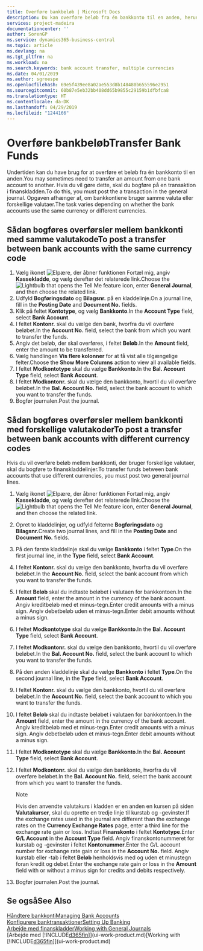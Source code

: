 ```yaml
---
title: Overføre bankbeløb | Microsoft Docs
description: Du kan overføre beløb fra én bankkonto til en anden, herunder forskellige valutaer, ved at bogføre transaktionen i finanskladden.
services: project-madeira
documentationcenter: ''
author: SorenGP
ms.service: dynamics365-business-central
ms.topic: article
ms.devlang: na
ms.tgt_pltfrm: na
ms.workload: na
ms.search.keywords: bank account transfer, multiple currencies
ms.date: 04/01/2019
ms.author: sgroespe
ms.openlocfilehash: 69e5f439ee8a02ae553d8b148480b655596e2951
ms.sourcegitcommit: 60b87e5eb32bb408dd65b9855c29159b1dfbfca8
ms.translationtype: HT
ms.contentlocale: da-DK
ms.lasthandoff: 04/29/2019
ms.locfileid: "1244166"
---
```

# <a name="transfer-bank-funds"></a><span data-ttu-id="915e8-103">Overføre bankbeløb</span><span class="sxs-lookup"><span data-stu-id="915e8-103">Transfer Bank Funds</span></span>
<span data-ttu-id="915e8-104">Undertiden kan du have brug for at overføre et beløb fra én bankkonto til en anden.</span><span class="sxs-lookup"><span data-stu-id="915e8-104">You may sometimes need to transfer an amount from one bank account to another.</span></span> <span data-ttu-id="915e8-105">Hvis du vil gøre dette, skal du bogføre på en transaktion i finanskladden.</span><span class="sxs-lookup"><span data-stu-id="915e8-105">To do this, you must post the a transaction in the general journal.</span></span> <span data-ttu-id="915e8-106">Opgaven afhænger af, om bankkontiene bruger samme valuta eller forskellige valutaer.</span><span class="sxs-lookup"><span data-stu-id="915e8-106">The task varies depending on whether the bank accounts use the same currency or different currencies.</span></span>

## <a name="to-post-a-transfer-between-bank-accounts-with-the-same-currency-code"></a><span data-ttu-id="915e8-107">Sådan bogføres overførsler mellem bankkonti med samme valutakode</span><span class="sxs-lookup"><span data-stu-id="915e8-107">To post a transfer between bank accounts with the same currency code</span></span>
1. <span data-ttu-id="915e8-108">Vælg ikonet ![Elpære, der åbner funktionen Fortæl mig](media/ui-search/search_small.png "Fortæl mig, hvad du vil foretage dig"), angiv **Kassekladde**, og vælg derefter det relaterede link.</span><span class="sxs-lookup"><span data-stu-id="915e8-108">Choose the ![Lightbulb that opens the Tell Me feature](media/ui-search/search_small.png "Tell me what you want to do") icon, enter **General Journal**, and then choose the related link.</span></span>
2. <span data-ttu-id="915e8-109">Udfyld **Bogføringsdato** og **Bilagsnr.** på en kladdelinje.</span><span class="sxs-lookup"><span data-stu-id="915e8-109">On a journal line, fill in the **Posting Date** and **Document No.** fields.</span></span>
3. <span data-ttu-id="915e8-110">Klik på feltet **Kontotype**, og vælg **Bankkonto**.</span><span class="sxs-lookup"><span data-stu-id="915e8-110">In the **Account Type** field, select **Bank Account**.</span></span>
4. <span data-ttu-id="915e8-111">I feltet **Kontonr.** skal du vælge den bank, hvorfra du vil overføre beløbet.</span><span class="sxs-lookup"><span data-stu-id="915e8-111">In the **Account No.** field, select the bank from which you want to transfer the funds.</span></span>
5. <span data-ttu-id="915e8-112">Angiv det beløb, der skal overføres, i feltet **Beløb**.</span><span class="sxs-lookup"><span data-stu-id="915e8-112">In the **Amount** field, enter the amount to be transferred.</span></span>
6. <span data-ttu-id="915e8-113">Vælg handlingen **Vis flere kolonner** for at få vist alle tilgængelige felter.</span><span class="sxs-lookup"><span data-stu-id="915e8-113">Choose the **Show More Columns** action to view all available fields.</span></span>
7. <span data-ttu-id="915e8-114">I feltet **Modkontotype** skal du vælge **Bankkonto**.</span><span class="sxs-lookup"><span data-stu-id="915e8-114">In the **Bal. Account Type** field, select **Bank Account**.</span></span>
8. <span data-ttu-id="915e8-115">I feltet **Modkontonr.** skal du vælge den bankkonto, hvortil du vil overføre beløbet.</span><span class="sxs-lookup"><span data-stu-id="915e8-115">In the **Bal. Account No.** field, select the bank account to which you want to transfer the funds.</span></span>
9. <span data-ttu-id="915e8-116">Bogfør journalen.</span><span class="sxs-lookup"><span data-stu-id="915e8-116">Post the journal.</span></span>

## <a name="to-post-a-transfer-between-bank-accounts-with-different-currency-codes"></a><span data-ttu-id="915e8-117">Sådan bogføres overførsler mellem bankkonti med forskellige valutakoder</span><span class="sxs-lookup"><span data-stu-id="915e8-117">To post a transfer between bank accounts with different currency codes</span></span>
<span data-ttu-id="915e8-118">Hvis du vil overføre beløb mellem bankkonti, der bruger forskellige valutaer, skal du bogføre to finanskladdelinjer.</span><span class="sxs-lookup"><span data-stu-id="915e8-118">To transfer funds between bank accounts that use different currencies, you must post two general journal lines.</span></span>

1. <span data-ttu-id="915e8-119">Vælg ikonet ![Elpære, der åbner funktionen Fortæl mig](media/ui-search/search_small.png "Fortæl mig, hvad du vil foretage dig"), angiv **Kassekladde**, og vælg derefter det relaterede link.</span><span class="sxs-lookup"><span data-stu-id="915e8-119">Choose the ![Lightbulb that opens the Tell Me feature](media/ui-search/search_small.png "Tell me what you want to do") icon, enter **General Journal**, and then choose the related link.</span></span>
2. <span data-ttu-id="915e8-120">Opret to kladdelinjer, og udfyld felterne **Bogføringsdato** og **Bilagsnr.**</span><span class="sxs-lookup"><span data-stu-id="915e8-120">Create two journal lines, and fill in the **Posting Date** and **Document No.** fields.</span></span>
3. <span data-ttu-id="915e8-121">På den første kladdelinje skal du vælge **Bankkonto** i feltet **Type**.</span><span class="sxs-lookup"><span data-stu-id="915e8-121">On the first journal line, in the **Type** field, select **Bank Account**.</span></span>
4. <span data-ttu-id="915e8-122">I feltet **Kontonr.** skal du vælge den bankkonto, hvorfra du vil overføre beløbet.</span><span class="sxs-lookup"><span data-stu-id="915e8-122">In the **Account No.** field, select the bank account from which you want to transfer the funds.</span></span>
5. <span data-ttu-id="915e8-123">I feltet **Beløb** skal du indtaste beløbet i valutaen for bankkontoen.</span><span class="sxs-lookup"><span data-stu-id="915e8-123">In the **Amount** field, enter the amount in the currency of the bank account.</span></span> <span data-ttu-id="915e8-124">Angiv kreditbeløb med et minus-tegn.</span><span class="sxs-lookup"><span data-stu-id="915e8-124">Enter credit amounts with a minus sign.</span></span> <span data-ttu-id="915e8-125">Angiv debetbeløb uden et minus-tegn.</span><span class="sxs-lookup"><span data-stu-id="915e8-125">Enter debit amounts without a minus sign.</span></span>
6. <span data-ttu-id="915e8-126">I feltet **Modkontotype** skal du vælge **Bankkonto**.</span><span class="sxs-lookup"><span data-stu-id="915e8-126">In the **Bal. Account Type** field, select **Bank Account**.</span></span>
7. <span data-ttu-id="915e8-127">I feltet **Modkontonr.** skal du vælge den bankkonto, hvortil du vil overføre beløbet.</span><span class="sxs-lookup"><span data-stu-id="915e8-127">In the **Bal. Account No.** field, select the bank account to which you want to transfer the funds.</span></span>
8. <span data-ttu-id="915e8-128">På den anden kladdelinje skal du vælge **Bankkonto** i feltet **Type**.</span><span class="sxs-lookup"><span data-stu-id="915e8-128">On the second journal line, in the **Type** field, select **Bank Account**.</span></span>
9. <span data-ttu-id="915e8-129">I feltet **Kontonr.** skal du vælge den bankkonto, hvortil du vil overføre beløbet.</span><span class="sxs-lookup"><span data-stu-id="915e8-129">In the **Account No.** field, select the bank account to which you want to transfer the funds.</span></span>
10. <span data-ttu-id="915e8-130">I feltet **Beløb** skal du indtaste beløbet i valutaen for bankkontoen.</span><span class="sxs-lookup"><span data-stu-id="915e8-130">In the **Amount** field, enter the amount in the currency of the bank account.</span></span> <span data-ttu-id="915e8-131">Angiv kreditbeløb med et minus-tegn.</span><span class="sxs-lookup"><span data-stu-id="915e8-131">Enter credit amounts with a minus sign.</span></span> <span data-ttu-id="915e8-132">Angiv debetbeløb uden et minus-tegn.</span><span class="sxs-lookup"><span data-stu-id="915e8-132">Enter debit amounts without a minus sign.</span></span>
11. <span data-ttu-id="915e8-133">I feltet **Modkontotype** skal du vælge **Bankkonto**.</span><span class="sxs-lookup"><span data-stu-id="915e8-133">In the **Bal. Account Type** field, select **Bank Account**.</span></span>  
12. <span data-ttu-id="915e8-134">I feltet **Modkontonr.** skal du vælge den bankkonto, hvorfra du vil overføre beløbet.</span><span class="sxs-lookup"><span data-stu-id="915e8-134">In the **Bal. Account No.** field, select the bank account from which you want to transfer the funds.</span></span>

    > [!NOTE]  
    > <span data-ttu-id="915e8-135">Hvis den anvendte valutakurs i kladden er en anden en kursen på siden **Valutakurser**, skal du oprette en tredje linje til kurstab og -gevinster.</span><span class="sxs-lookup"><span data-stu-id="915e8-135">If the exchange rates used in the journal are different than the exchange rates on the **Currency Exchange Rates** page, enter a third line for the exchange rate gain or loss.</span></span> <span data-ttu-id="915e8-136">Indtast **Finanskonto** i feltet **Kontotype**.</span><span class="sxs-lookup"><span data-stu-id="915e8-136">Enter **G/L Account** in the **Account Type** field.</span></span> <span data-ttu-id="915e8-137">Angiv finanskontonummeret for kurstab og -gevinster i feltet **Kontonummer**.</span><span class="sxs-lookup"><span data-stu-id="915e8-137">Enter the G/L account number for exchange rate gain or loss in the **Account No.** field.</span></span> <span data-ttu-id="915e8-138">Angiv kurstab eller -tab i feltet **Beløb** henholdsvis med og uden et minustegn foran kredit og debet.</span><span class="sxs-lookup"><span data-stu-id="915e8-138">Enter the exchange rate gain or loss in the **Amount** field with or without a minus sign for credits and debits respectively.</span></span>
13. <span data-ttu-id="915e8-139">Bogfør journalen.</span><span class="sxs-lookup"><span data-stu-id="915e8-139">Post the journal.</span></span>

## <a name="see-also"></a><span data-ttu-id="915e8-140">Se også</span><span class="sxs-lookup"><span data-stu-id="915e8-140">See Also</span></span>
[<span data-ttu-id="915e8-141">Håndtere bankkonti</span><span class="sxs-lookup"><span data-stu-id="915e8-141">Managing Bank Accounts</span></span>](bank-manage-bank-accounts.md)  
[<span data-ttu-id="915e8-142">Konfigurere banktransaktioner</span><span class="sxs-lookup"><span data-stu-id="915e8-142">Setting Up Banking</span></span>](bank-setup-banking.md)  
[<span data-ttu-id="915e8-143">Arbejde med finanskladder</span><span class="sxs-lookup"><span data-stu-id="915e8-143">Working with General Journals</span></span>](ui-work-general-journals.md)  
<span data-ttu-id="915e8-144">[Arbejde med [!INCLUDE[d365fin](includes/d365fin_md.md)]](ui-work-product.md)</span><span class="sxs-lookup"><span data-stu-id="915e8-144">[Working with [!INCLUDE[d365fin](includes/d365fin_md.md)]](ui-work-product.md)</span></span>
